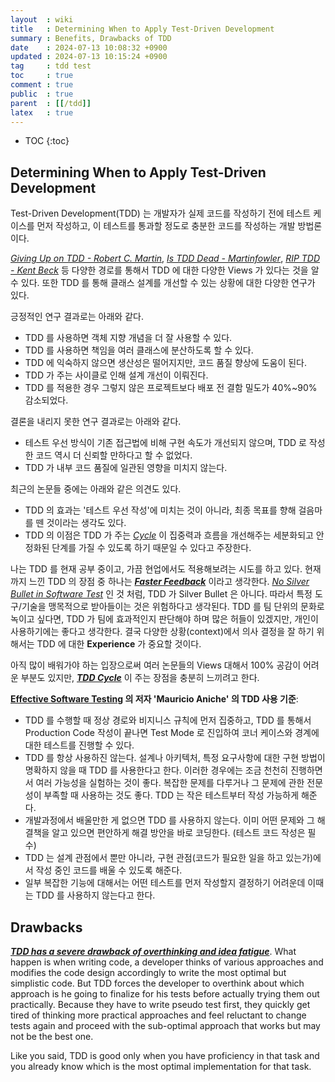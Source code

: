 ```yaml
---
layout  : wiki
title   : Determining When to Apply Test-Driven Development
summary : Benefits, Drawbacks of TDD
date    : 2024-07-13 10:08:32 +0900
updated : 2024-07-13 10:15:24 +0900
tag     : tdd test
toc     : true
comment : true
public  : true
parent  : [[/tdd]]
latex   : true
---
```

* TOC
{:toc}

## Determining When to Apply Test-Driven Development

Test-Driven Development(TDD) 는 개발자가 실제 코드를 작성하기 전에 테스트 케이스를 먼저 작성하고, 이 테스트를 통과할 정도로 충분한 코드를 작성하는 개발 방법론이다.

_[Giving Up on TDD - Robert C. Martin](https://blog.cleancoder.com/uncle-bob/2016/03/19/GivingUpOnTDD.html)_, _[Is TDD Dead - Martinfowler](https://martinfowler.com/articles/is-tdd-dead/)_, _[RIP TDD - Kent Beck](https://www.facebook.com/notes/kent-beck/rip-tdd/750840194948847/?_rdr)_ 등
다양한 경로를 통해서 TDD 에 대한 다양한 Views 가 있다는 것을 알 수 있다. 또한 TDD 를 통해 클래스 설계를 개선할 수 있는 상황에 대한 다양한 연구가 있다.

긍정적인 연구 결과로는 아래와 같다.

- TDD 를 사용하면 객체 지향 개념을 더 잘 사용할 수 있다.
- TDD 를 사용하면 책임을 여러 클래스에 분산하도록 할 수 있다.
- TDD 에 익숙하지 않으면 생산성은 떨어지지만, 코드 품질 향상에 도움이 된다.
- TDD 가 주는 사이클로 인해 설계 개선이 이뤄진다.
- TDD 를 적용한 경우 그렇지 않은 프로젝트보다 배포 전 결함 밀도가 40%~90% 감소되었다.

결론을 내리지 못한 연구 결과로는 아래와 같다.

- 테스트 우선 방식이 기존 접근법에 비해 구현 속도가 개선되지 않으며, TDD 로 작성한 코드 역시 더 신뢰할 만하다고 할 수 없었다.
- TDD 가 내부 코드 품질에 일관된 영향을 미치지 않는다.

최근의 논문들 중에는 아래와 같은 의견도 있다.

- TDD 의 효과는 '테스트 우선 작성'에 미치는 것이 아니라, 최종 목표를 향해 걸음마를 뗀 것이라는 생각도 있다. 
- TDD 의 이점은 TDD 가 주는 _[Cycle](https://baekjungho.github.io/wiki/tdd/tdd-red-green-refactor/)_ 이 집중력과 흐름을 개선해주는 세분화되고 안정화된 단계를 가질 수 있도록 하기 때문일 수 있다고 주장한다.

나는 TDD 를 현재 공부 중이고, 가끔 현업에서도 적용해보려는 시도를 하고 있다. 현재까지 느낀 TDD 의 장점 중 하나는 ___[Faster Feedback](https://baekjungho.github.io/wiki/tdd/tdd-interface-design-decisions/)___ 이라고 생각한다.
_[No Silver Bullet in Software Test](https://baekjungho.github.io/wiki/test/test-no-silver-bullet/)_ 인 것 처럼, TDD 가 Silver Bullet 은 아니다. 따라서 특정 도구/기술을 맹목적으로 받아들이는 것은 위험하다고 생각된다.
TDD 를 팀 단위의 문화로 녹이고 싶다면, TDD 가 팀에 효과적인지 판단해야 하며 많은 허들이 있겠지만, 개인이 사용하기에는 좋다고 생각한다.
결국 다양한 상황(context)에서 의사 결정을 잘 하기 위해서는 TDD 에 대한 __Experience__ 가 중요할 것이다.

아직 많이 배워가야 하는 입장으로써 여러 논문들의 Views 대해서 100% 공감이 어려운 부분도 있지만, ___[TDD Cycle](https://baekjungho.github.io/wiki/tdd/tdd-red-green-refactor/)___ 이 주는 장점을 충분히 느끼려고 한다. 

__[Effective Software Testing](https://www.amazon.com/Effective-Software-Testing-developers-guide/dp/1633439933) 의 저자 'Mauricio Aniche' 의 TDD 사용 기준__:

- TDD 를 수행할 때 정상 경로와 비지니스 규칙에 먼저 집중하고, TDD 를 통해서 Production Code 작성이 끝나면 Test Mode 로 진입하여 코너 케이스와 경계에 대한 테스트를 진행할 수 있다.
- TDD 를 항상 사용하진 않는다. 설계나 아키텍처, 특정 요구사항에 대한 구현 방법이 명확하지 않을 때 TDD 를 사용한다고 한다. 이러한 경우에는 조금 천천히 진행하면서 여러 가능성을 실험하는 것이 좋다. 복잡한 문제를 다루거나 그 문제에 관한 전문성이 부족할 때 사용하는 것도 좋다. TDD 는 작은 테스트부터 작성 가능하게 해준다.
- 개발과정에서 배울만한 게 없으면 TDD 를 사용하지 않는다. 이미 어떤 문제와 그 해결책을 알고 있으면 편안하게 해결 방안을 바로 코딩한다. (테스트 코드 작성은 필수)
- TDD 는 설계 관점에서 뿐만 아니라, 구현 관점(코드가 필요한 일을 하고 있는가)에서 작성 중인 코드를 배울 수 있도록 해준다.
- 일부 복잡한 기능에 대해서는 어떤 테스트를 먼저 작성할지 결정하기 어려운데 이때는 TDD 를 사용하지 않는다고 한다.

## Drawbacks

___[TDD has a severe drawback of overthinking and idea fatigue](https://www.reddit.com/r/Python/comments/yhkur8/best_resource_to_learn_test_driven_development/?rdt=59629)___. What happen is when writing code, a developer thinks of various approaches and modifies the code design accordingly to write the most optimal but simplistic code. But TDD forces the developer to overthink about which approach is he going to finalize for his tests before actually trying them out practically. Because they have to write pseudo test first, they quickly get tired of thinking more practical approaches and feel reluctant to change tests again and proceed with the sub-optimal approach that works but may not be the best one.

Like you said, TDD is good only when you have proficiency in that task and you already know which is the most optimal implementation for that task.